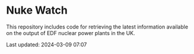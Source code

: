 # Nuke Watch

This repository includes code for retrieving the latest information available on the output of EDF nuclear power plants in the UK.

Last updated: 2024-03-09 07:07